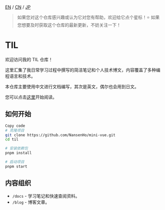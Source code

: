 [EN](./README.md) / [CN](./README_CN.md) / [JP](./README_JP.md)

> 如果您对这个仓库感兴趣或认为它对您有帮助，欢迎给它点个星标！:star:
> 如果您想要及时获取这个仓库的最新更新，不妨关注一下！

# TIL

欢迎访问我的 TIL 仓库！

这里汇集了我日常学习过程中撰写的简洁笔记和个人技术博文，内容覆盖了多种编程语言和技术。

本仓库主要使用中文进行文档编写，其次是英文，偶尔也会用到日文。

您可以点击[这里](https://til-nansenho.netlify.app/)开始阅读。

## 如何开始

```bash
Copy code
# 克隆项目
git clone https://github.com/NansenHo/mini-vue.git
cd til

# 安装依赖包
pnpm install

# 启动项目
pnpm start
```

## 内容组织

- `/docs` - 学习笔记和快速查阅资料。
- `/blog` - 博客文章。
